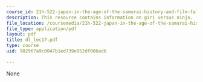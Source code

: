 ```yaml
---
course_id: 21h-522-japan-in-the-age-of-the-samurai-history-and-film-fall-2006
description: This resource contains information on giri versus ninjo.
file_location: /coursemedia/21h-522-japan-in-the-age-of-the-samurai-history-and-film-fall-2006/902967a9c0047b1ed739e952df006ad6_dl_lec17.pdf
file_type: application/pdf
layout: pdf
title: dl_lec17.pdf
type: course
uid: 902967a9c0047b1ed739e952df006ad6

---
```

None